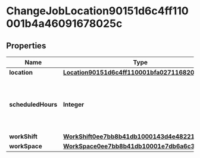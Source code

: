 

# ChangeJobLocation90151d6c4ff110001b4a46091678025c


## Properties

| Name | Type | Description | Notes |
|------------ | ------------- | ------------- | -------------|
|**location** | [**Location90151d6c4ff110001bfa027116820278**](Location90151d6c4ff110001bfa027116820278.md) |  |  [optional] |
|**scheduledHours** | **Integer** | The new scheduled hours for the worker as of the effective date. |  [optional] |
|**workShift** | [**WorkShift0ee7bb8b41db1000143d4e4822174f2e**](WorkShift0ee7bb8b41db1000143d4e4822174f2e.md) |  |  [optional] |
|**workSpace** | [**WorkSpace0ee7bb8b41db10001e7db6a6c3e55663**](WorkSpace0ee7bb8b41db10001e7db6a6c3e55663.md) |  |  [optional] |



